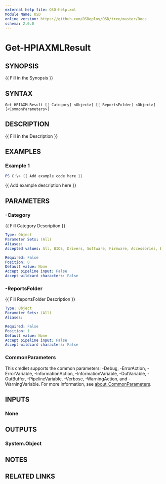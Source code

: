 ```yaml
---
external help file: OSD-help.xml
Module Name: OSD
online version: https://github.com/OSDeploy/OSD/tree/master/Docs
schema: 2.0.0
---
```


# Get-HPIAXMLResult

## SYNOPSIS
{{ Fill in the Synopsis }}

## SYNTAX

```
Get-HPIAXMLResult [[-Category] <Object>] [[-ReportsFolder] <Object>] [<CommonParameters>]
```

## DESCRIPTION
{{ Fill in the Description }}

## EXAMPLES

### Example 1
```powershell
PS C:\> {{ Add example code here }}
```

{{ Add example description here }}

## PARAMETERS

### -Category
{{ Fill Category Description }}

```yaml
Type: Object
Parameter Sets: (All)
Aliases:
Accepted values: All, BIOS, Drivers, Software, Firmware, Accessories, BIOS,Drivers

Required: False
Position: 0
Default value: None
Accept pipeline input: False
Accept wildcard characters: False
```

### -ReportsFolder
{{ Fill ReportsFolder Description }}

```yaml
Type: Object
Parameter Sets: (All)
Aliases:

Required: False
Position: 1
Default value: None
Accept pipeline input: False
Accept wildcard characters: False
```

### CommonParameters
This cmdlet supports the common parameters: -Debug, -ErrorAction, -ErrorVariable, -InformationAction, -InformationVariable, -OutVariable, -OutBuffer, -PipelineVariable, -Verbose, -WarningAction, and -WarningVariable. For more information, see [about_CommonParameters](http://go.microsoft.com/fwlink/?LinkID=113216).

## INPUTS

### None

## OUTPUTS

### System.Object
## NOTES

## RELATED LINKS
